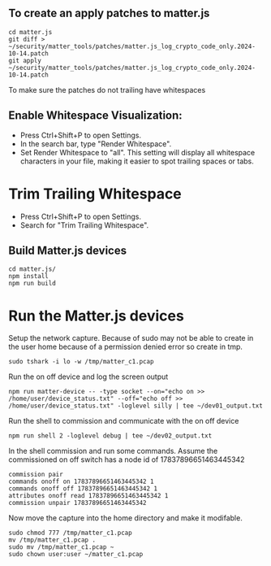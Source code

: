 ## To create an apply patches to matter.js
```
cd matter.js
git diff > ~/security/matter_tools/patches/matter.js_log_crypto_code_only.2024-10-14.patch
git apply ~/security/matter_tools/patches/matter.js_log_crypto_code_only.2024-10-14.patch
```
To make sure the patches do not trailing have whitespaces
## Enable Whitespace Visualization:
* Press Ctrl+Shift+P to open Settings.
* In the search bar, type "Render Whitespace".
* Set Render Whitespace to "all".
This setting will display all whitespace characters in your file, making it easier to spot trailing spaces or tabs.

# Trim Trailing Whitespace
* Press Ctrl+Shift+P to open Settings.
* Search for "Trim Trailing Whitespace".

## Build Matter.js devices
```
cd matter.js/
npm install
npm run build
```

# Run the Matter.js devices
Setup the network capture. Because of sudo may not be able to create in the user home because of a permission denied error so create in tmp.
```
sudo tshark -i lo -w /tmp/matter_c1.pcap
```

Run the on off device and log the screen output
```
npm run matter-device -- -type socket --on="echo on >> /home/user/device_status.txt" --off="echo off >> /home/user/device_status.txt" -loglevel silly | tee ~/dev01_output.txt
```
Run the shell to commission and communicate with the on off device
```
npm run shell 2 -loglevel debug | tee ~/dev02_output.txt
```
 
In the shell  commission and run some commands. Assume the commissioned on off switch has a node id of 17837896651463445342
```
commission pair
commands onoff on 17837896651463445342 1
commands onoff off 17837896651463445342 1
attributes onoff read 17837896651463445342 1
commission unpair 17837896651463445342
```
Now move the capture into the home directory and make it modifable. 
```
sudo chmod 777 /tmp/matter_c1.pcap 
mv /tmp/matter_c1.pcap .
sudo mv /tmp/matter_c1.pcap ~
sudo chown user:user ~/matter_c1.pcap 
```
